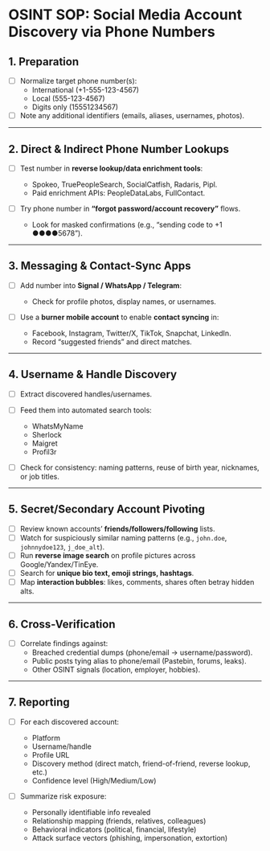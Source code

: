 # OSINT SOP: Social Media Account Discovery via Phone Numbers

## 1. Preparation
- [ ] Normalize target phone number(s):  
  - International (+1-555-123-4567)  
  - Local (555-123-4567)  
  - Digits only (15551234567)  
- [ ] Note any additional identifiers (emails, aliases, usernames, photos).

---

## 2. Direct & Indirect Phone Number Lookups
- [ ] Test number in **reverse lookup/data enrichment tools**:  
  - Spokeo, TruePeopleSearch, SocialCatfish, Radaris, Pipl.  
  - Paid enrichment APIs: PeopleDataLabs, FullContact.  

- [ ] Try phone number in **“forgot password/account recovery”** flows.  
  - Look for masked confirmations (e.g., “sending code to +1 ●●●●5678”).  

---

## 3. Messaging & Contact-Sync Apps
- [ ] Add number into **Signal / WhatsApp / Telegram**:  
  - Check for profile photos, display names, or usernames.  

- [ ] Use a **burner mobile account** to enable **contact syncing** in:  
  - Facebook, Instagram, Twitter/X, TikTok, Snapchat, LinkedIn.  
  - Record “suggested friends” and direct matches.  

---

## 4. Username & Handle Discovery
- [ ] Extract discovered handles/usernames.  
- [ ] Feed them into automated search tools:  
  - WhatsMyName  
  - Sherlock  
  - Maigret  
  - Profil3r  

- [ ] Check for consistency: naming patterns, reuse of birth year, nicknames, or job titles.

---

## 5. Secret/Secondary Account Pivoting
- [ ] Review known accounts’ **friends/followers/following** lists.  
- [ ] Watch for suspiciously similar naming patterns (e.g., `john.doe`, `johnnydoe123`, `j_doe_alt`).  
- [ ] Run **reverse image search** on profile pictures across Google/Yandex/TinEye.  
- [ ] Search for **unique bio text, emoji strings, hashtags**.  
- [ ] Map **interaction bubbles**: likes, comments, shares often betray hidden alts.  

---

## 6. Cross-Verification
- [ ] Correlate findings against:  
  - Breached credential dumps (phone/email → username/password).  
  - Public posts tying alias to phone/email (Pastebin, forums, leaks).  
  - Other OSINT signals (location, employer, hobbies).  

---

## 7. Reporting
- [ ] For each discovered account:  
  - Platform  
  - Username/handle  
  - Profile URL  
  - Discovery method (direct match, friend-of-friend, reverse lookup, etc.)  
  - Confidence level (High/Medium/Low)  

- [ ] Summarize risk exposure:  
  - Personally identifiable info revealed  
  - Relationship mapping (friends, relatives, colleagues)  
  - Behavioral indicators (political, financial, lifestyle)  
  - Attack surface vectors (phishing, impersonation, extortion)  
